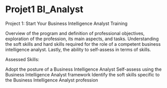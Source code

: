 # Projet1 BI_Analyst

Project 1: Start Your Business Intelligence Analyst Training

Overview of the program and definition of professional objectives, exploration of the profession, its main aspects, and tasks. Understanding the soft skills and hard skills required for the role of a competent business intelligence analyst. Lastly, the ability to self-assess in terms of skills.

Assessed Skills:

Adopt the posture of a Business Intelligence Analyst
Self-assess using the Business Intelligence Analyst framework
Identify the soft skills specific to the Business Intelligence Analyst profession

